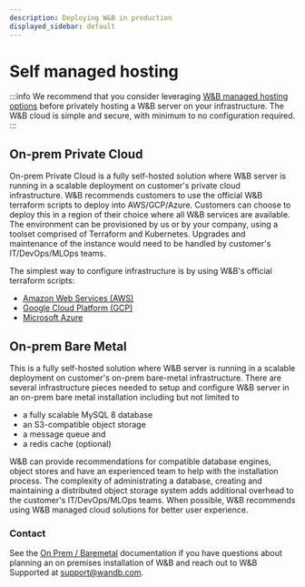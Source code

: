 ```yaml
---
description: Deploying W&B in production
displayed_sidebar: default
---
```


# Self managed hosting

:::info
We recommend that you consider leveraging [W&B managed hosting options](./wb-managed.md) before privately hosting a W&B server on your infrastructure. The W&B cloud is simple and secure, with minimum to no configuration required.
:::

## On-prem Private Cloud

On-prem Private Cloud is a fully self-hosted solution where W&B server is running in a scalable deployment on customer's private cloud infrastructure. W&B recommends customers to use the official W&B terraform scripts to deploy into AWS/GCP/Azure. Customers can choose to deploy this in a region of their choice where all W&B services are available. The environment can be provisioned by us or by your company, using a toolset comprised of Terraform and Kubernetes. Upgrades and maintenance of the instance would need to be handled by customer's IT/DevOps/MLOps teams.

The simplest way to configure infrastructure is by using W&B's official terraform scripts:

- [Amazon Web Services (AWS)](https://github.com/wandb/terraform-aws-wandb)
- [Google Cloud Platform (GCP)](https://github.com/wandb/terraform-google-wandb)
- [Microsoft Azure](https://github.com/wandb/terraform-azurerm-wandb)

## On-prem Bare Metal

This is a fully self-hosted solution where W&B server is running in a scalable deployment on customer's on-prem bare-metal infrastructure. There are several infrastructure pieces needed to setup and configure W&B server in an on-prem bare metal installation including but not limited to

- a fully scalable MySQL 8 database
- an S3-compatible object storage
- a message queue and
- a redis cache (optional)

W&B can provide recommendations for compatible database engines, object stores and have an experienced team to help with the installation process. The complexity of administrating a database, creating and maintaining a distributed object storage system adds additional overhead to the customer's IT/DevOps/MLOps teams. When possible, W&B recommends using W&B managed cloud solutions for better user experience.

### Contact

See the [On Prem / Baremetal](../how-to-guides/bare-metal.md) documentation if you have questions about planning an on premises installation of W&B and reach out to W&B Supported at support@wandb.com.
